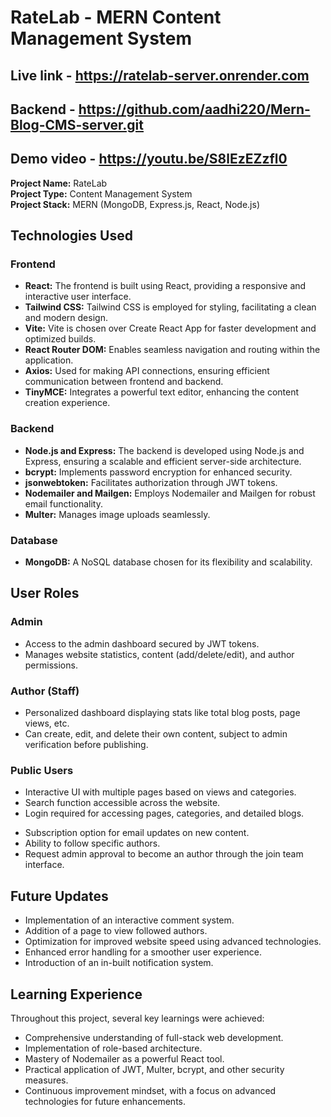 # RateLab - MERN Content Management System

## Live link   - https://ratelab-server.onrender.com

## Backend    - https://github.com/aadhi220/Mern-Blog-CMS-server.git
## Demo video    - https://youtu.be/S8lEzEZzfl0

**Project Name:** RateLab  
**Project Type:** Content Management System  
**Project Stack:** MERN (MongoDB, Express.js, React, Node.js)



## Technologies Used

### Frontend

- **React:** The frontend is built using React, providing a responsive and interactive user interface.
- **Tailwind CSS:** Tailwind CSS is employed for styling, facilitating a clean and modern design.
- **Vite:** Vite is chosen over Create React App for faster development and optimized builds.
- **React Router DOM:** Enables seamless navigation and routing within the application.
- **Axios:** Used for making API connections, ensuring efficient communication between frontend and backend.
- **TinyMCE:** Integrates a powerful text editor, enhancing the content creation experience.

### Backend

- **Node.js and Express:** The backend is developed using Node.js and Express, ensuring a scalable and efficient server-side architecture.
- **bcrypt:** Implements password encryption for enhanced security.
- **jsonwebtoken:** Facilitates authorization through JWT tokens.
- **Nodemailer and Mailgen:** Employs Nodemailer and Mailgen for robust email functionality.
- **Multer:** Manages image uploads seamlessly.

### Database

- **MongoDB:** A NoSQL database chosen for its flexibility and scalability.

## User Roles

### Admin

- Access to the admin dashboard secured by JWT tokens.
- Manages website statistics, content (add/delete/edit), and author permissions.

### Author (Staff)

- Personalized dashboard displaying stats like total blog posts, page views, etc.
- Can create, edit, and delete their own content, subject to admin verification before publishing.

### Public Users

- Interactive UI with multiple pages based on views and categories.
- Search function accessible across the website.
- Login required for accessing pages, categories, and detailed blogs.
<!-- - Registration includes a forgot password feature via Nodemailer. -->
- Subscription option for email updates on new content.
- Ability to follow specific authors.
- Request admin approval to become an author through the join team interface.

## Future Updates

- Implementation of an interactive comment system.
- Addition of a page to view followed authors.
- Optimization for improved website speed using advanced technologies.
- Enhanced error handling for a smoother user experience.
- Introduction of an in-built notification system.

## Learning Experience

Throughout this project, several key learnings were achieved:

- Comprehensive understanding of full-stack web development.
- Implementation of role-based architecture.
- Mastery of Nodemailer as a powerful React tool.
- Practical application of JWT, Multer, bcrypt, and other security measures.
- Continuous improvement mindset, with a focus on advanced technologies for future enhancements.




